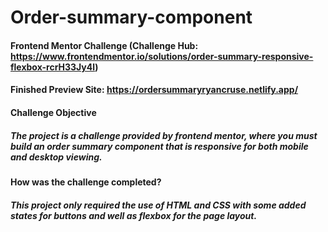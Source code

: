 # Order-summary-component

#### Frontend Mentor Challenge (Challenge Hub: https://www.frontendmentor.io/solutions/order-summary-responsive-flexbox-rcrH33Jy4l)

#### Finished Preview Site: https://ordersummaryryancruse.netlify.app/

#### Challenge Objective

##### The project is a challenge provided by frontend mentor, where you must build an order summary component that is responsive for both mobile and desktop viewing.

#### How was the challenge completed?

##### This project only required the use of HTML and CSS with some added states for buttons and well as flexbox for the page layout.
